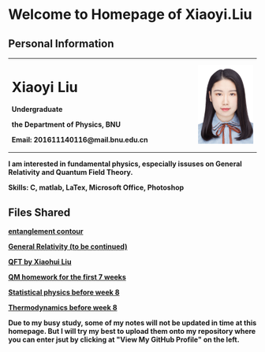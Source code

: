 # Welcome to Homepage of Xiaoyi.Liu

## Personal Information
<table border="0"> 
  <tr>
    <td width="75%">
      <h1>Xiaoyi Liu</h1>
      <p><b>Undergraduate </b></p> 
      <p><b>the Department of Physics, BNU</b></p> 
      <p><b>Email: 201611140116@mail.bnu.edu.cn</b></p>
    </td> 
    <td width="25%"> 
      <img src="/证件照.jpg" width="100%"> 
    </td>
  </tr> 
</table>
<p><b>I am interested in fundamental physics, especially issuses on General Relativity and Quantum Field Theory.</b></p>
<p><b>Skills: C, matlab, LaTex, Microsoft Office, Photoshop</b></p>
<p><b>   </b></p>
<p><b>  </b></p>

## Files Shared
<p><b><a href = "https://XiaoYLiu.GitHub.io/Entanglement contour notes .pdf"> entanglement contour </a></b></p> 
<p><b><a href = "https://XiaoYLiu.GitHub.io/General Relativity (to be continued).pdf"> General Relativity (to be continued) </a></b></p> 
<p><b><a href = "https://XiaoYLiu.GitHub.io/QFT by Xiaohui Liu .pdf"> QFT by Xiaohui Liu </a></b></p> 
<p><b><a href = "https://XiaoYLiu.GitHub.io/QM homework for the first 7 weeks .pdf"> QM homework for the first 7 weeks </a></b></p> 
<p><b><a href = "https://XiaoYLiu.GitHub.io/statistical%20physics%20before%20week%208.pdf"> Statistical physics before week 8 </a></b></p> 
<p><b><a href = "https://XiaoYLiu.GitHub.io/thermodynamics%20before%20week%208.pdf"> Thermodynamics before week 8 </a></b></p> 
<p><b>   </b></p>
<p><b>Due to my busy study, some of my notes will not be updated in time at this homepage. But I will try my best to upload them onto my repository where you can enter jsut by clicking at "View My GitHub Profile" on the left.  </b></p>
